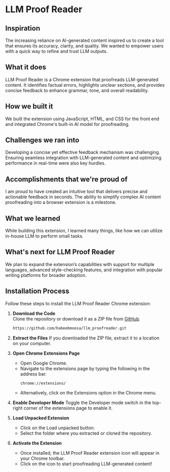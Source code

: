 # LLM Proof Reader


## Inspiration
The increasing reliance on AI-generated content inspired us to create a tool that ensures its accuracy, clarity, and quality. We wanted to empower users with a quick way to refine and trust LLM outputs.

## What it does
LLM Proof Reader is a Chrome extension that proofreads LLM-generated content. It identifies factual errors, highlights unclear sections, and provides concise feedback to enhance grammar, tone, and overall readability.

## How we built it
We built the extension using JavaScript, HTML, and CSS for the front end and integrated Chrome's built-in AI model for proofreading.

## Challenges we ran into
Developing a concise yet effective feedback mechanism was challenging. Ensuring seamless integration with LLM-generated content and optimizing performance in real-time were also key hurdles.

## Accomplishments that we're proud of
I am proud to have created an intuitive tool that delivers precise and actionable feedback in seconds. The ability to simplify complex AI content proofreading into a browser extension is a milestone.

## What we learned
While building this extension, I learned many things, like how we can utilize in-house LLM to perform small tasks.

## What's next for LLM Proof Reader
We plan to expand the extension’s capabilities with support for multiple languages, advanced style-checking features, and integration with popular writing platforms for broader adoption.

## Installation Process

Follow these steps to install the LLM Proof Reader Chrome extension:

1. **Download the Code**  
   Clone the repository or download it as a ZIP file from [GitHub](#).  
   ```bash
   https://github.com/habeebmoosa/llm_proofreader.git
   ```

2. **Extract the Files** 
   If you downloaded the ZIP file, extract it to a location on your computer.

3. **Open Chrome Extensions Page** 
   - Open Google Chrome.
   - Navigate to the extensions page by typing the following in the address bar:
     ```arduino
     chrome://extensions/
     ```
   - Alternatively, click on the Extensions option in the Chrome menu.

4. **Enable Developer Mode** 
   Toggle the Developer mode switch in the top-right corner of the extensions page to enable it.

5. **Load Unpacked Extension** 
   - Click on the Load unpacked button.
   - Select the folder where you extracted or cloned the repository.

6. **Activate the Extension** 
   - Once installed, the LLM Proof Reader extension icon will appear in your Chrome toolbar.
   - Click on the icon to start proofreading LLM-generated content!
